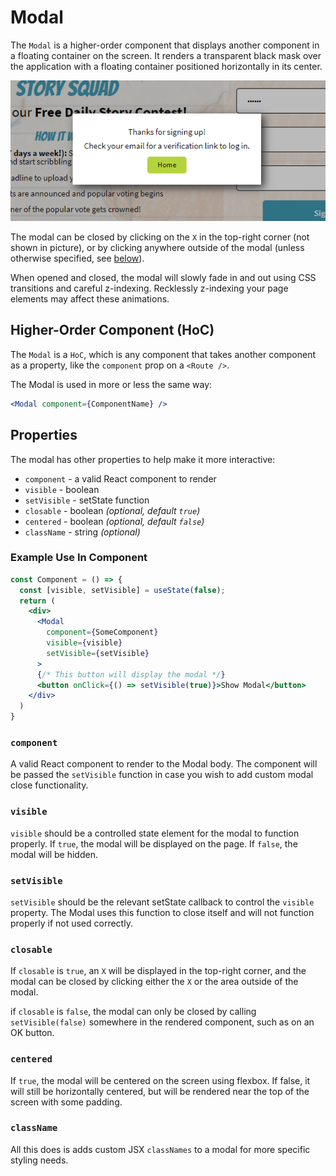 # Modal

The `Modal` is a higher-order component that displays another component in a floating container on the screen. It renders a transparent black mask over the application with a floating container positioned horizontally in its center.

![Modal Example](./modal-example.png)

The modal can be closed by clicking on the `X` in the top-right corner (not shown in picture), or by clicking anywhere outside of the modal (unless otherwise specified, see [below](#-closable)).

When opened and closed, the modal will slowly fade in and out using CSS transitions and careful z-indexing. Recklessly z-indexing your page elements may affect these animations.

## Higher-Order Component (HoC)

The `Modal` is a `HoC`, which is any component that takes another component as a property, like the `component` prop on a `<Route />`.

The Modal is used in more or less the same way:

```jsx
<Modal component={ComponentName} />
```

## Properties

The modal has other properties to help make it more interactive:

- `component` - a valid React component to render
- `visible` - boolean
- `setVisible` - setState function
- `closable` - boolean _(optional, default `true`)_
- `centered` - boolean _(optional, default `false`)_
- `className` - string _(optional)_

### Example Use In Component

```jsx
const Component = () => {
  const [visible, setVisible] = useState(false);
  return (
    <div>
      <Modal
        component={SomeComponent}
        visible={visible}
        setVisible={setVisible}
      >
      {/* This button will display the modal */}
      <button onClick={() => setVisible(true)}>Show Modal</button>
    </div>
  )
}
```

### `component`

A valid React component to render to the Modal body. The component will be passed the `setVisible` function in case you wish to add custom modal close functionality.

### `visible`

`visible` should be a controlled state element for the modal to function properly. If `true`, the modal will be displayed on the page. If `false`, the modal will be hidden.

### `setVisible`

`setVisible` should be the relevant setState callback to control the `visible` property. The Modal uses this function to close itself and will not function properly if not used correctly.

### `closable`

If `closable` is `true`, an `X` will be displayed in the top-right corner, and the modal can be closed by clicking either the `X` or the area outside of the modal.

if `closable` is `false`, the modal can only be closed by calling `setVisible(false)` somewhere in the rendered component, such as on an OK button.

### `centered`

If `true`, the modal will be centered on the screen using flexbox. If false, it will still be horizontally centered, but will be rendered near the top of the screen with some padding.

### `className`

All this does is adds custom JSX `classNames` to a modal for more specific styling needs.
